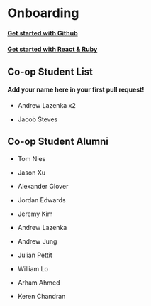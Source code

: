 # Onboarding

#### [Get started with Github](tutorials/github.md)
#### [Get started with React & Ruby](tutorials/tutorials.md)

## Co-op Student List
#### Add your name here in your first pull request!

- Andrew Lazenka x2

- Jacob Steves

## Co-op Student Alumni

- Tom Nies

- Jason Xu

- Alexander Glover

- Jordan Edwards

- Jeremy Kim

- Andrew Lazenka

- Andrew Jung

- Julian Pettit

- William Lo

- Arham Ahmed

- Keren Chandran
